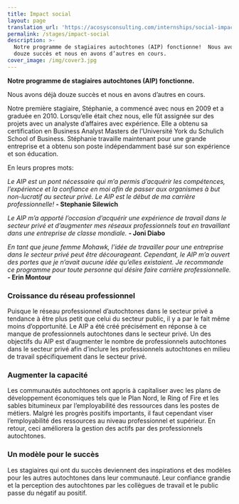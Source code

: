 ```yaml
---
title: Impact social
layout: page
translation_url: 'https://acosysconsulting.com/internships/social-impact'
permalink: /stages/impact-social
description: >-
  Notre programme de stagiaires autochtones (AIP) fonctionne!  Nous avons déjà
  douze succès et nous en avons d’autres en cours.
cover_image: /img/cover3.jpg
---
```

**Notre programme de stagiaires autochtones (AIP) fonctionne.**

Nous avons déjà douze succès et nous en avons d’autres en cours.

Notre première stagiaire, Stéphanie, a commencé avec nous en 2009 et a graduée en 2010. Lorsqu’elle était chez nous, elle fût assignée sur des projets avec un analyste d’affaires avec expérience. Elle a obtenu sa certification en Business Analyst Masters de l’Université York du Schulich School of Business. Stéphanie travaille maintenant pour une grande entreprise et a obtenu son poste indépendamment basé sur son expérience et son éducation. 

En leurs propres mots: 

_Le AIP est un pont nécessaire qui m’a permis d’acquérir les compétences, l’expérience et la confiance en moi afin de passer aux organismes à but non-lucratif au secteur privé. Le AIP est le début de ma carrière professionnelle!_  **\- Stephanie Silewich**

_Le AIP m’a apporté l’occasion d’acquérir une expérience de travail dans le secteur privé et d’augmenter mes réseaux professionnels tout en travaillant dans une entreprise de classe mondiale._ **\- Joni Diabo**

_En tant que jeune femme Mohawk, l’idée de travailler pour une entreprise dans le secteur privé peut être décourageant. Cependant, le AIP m’a ouvert des portes que je n’avait aucune idée qu’elles existaient. Je recommande ce programme pour toute personne qui désire faire carrière professionnelle._ **\- Erin Montour**

### Croissance du réseau professionnel

Puisque le réseau professionnel d’autochtones dans le secteur privé a tendance à être plus petit que celui du secteur public, il y a par le fait même moins d’opportunité. Le AIP a été créé précisément en réponse à ce manque de professionnels autochtones dans le secteur privé. Un des objectifs du AIP est d’augmenter le nombre de professionnels autochtones dans le secteur privé afin d’inclure les professionnels autochtones en milieu de travail spécifiquement dans le secteur privé.

### Augmenter la capacité

Les communautés autochtones ont appris à capitaliser avec les plans de développement économiques tels que le Plan Nord, le Ring of Fire et les sables bitumineux par l’employabilité des ressources dans les postes de métiers. Malgré les progrès positifs importants, il faut cependant viser l’employabilité des ressources au niveau professionnel et supérieur. En retour, ceci améliorera la gestion des actifs par des professionnels autochtones.

### Un modèle pour le succès

Les stagiaires qui ont du succès deviennent des inspirations et des modèles pour les autres autochtones dans leur communauté. Leur confiance grandie et la perception des autochtones par les collègues de travail et le public passe du négatif au positif.
